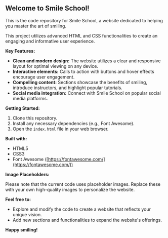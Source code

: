 ## Welcome to Smile School!

This is the code repository for Smile School, a website dedicated to helping you master the art of smiling. 

This project utilizes advanced HTML and CSS functionalities to create an engaging and informative user experience.

**Key Features:**

* **Clean and modern design:** The website utilizes a clear and responsive layout for optimal viewing on any device.
* **Interactive elements:**  Calls to action with buttons and hover effects encourage user engagement. 
* **Compelling content:**  Sections showcase the benefits of smiling, introduce instructors, and highlight popular tutorials.
* **Social media integration:**  Connect with Smile School on popular social media platforms.

**Getting Started:**

1. Clone this repository.
2. Install any necessary dependencies (e.g., Font Awesome).
3. Open the `index.html` file in your web browser.

**Built with:**

* HTML5
* CSS3
* Font Awesome ([https://fontawesome.com/](https://fontawesome.com/))

**Image Placeholders:**

Please note that the current code uses placeholder images. Replace these with your own high-quality images to personalize the website.

**Feel free to:**

* Explore and modify the code to create a website that reflects your unique vision.
* Add new sections and functionalities to expand the website's offerings.

**Happy smiling!**
